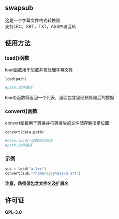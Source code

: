 ## swapsub
这是一个字幕文件格式转换器  
支持LRC，SRT，TXT，ASS四者互转  
## 使用方法

### load()函数 
load函数用于加载并预处理字幕文件  
```python
load(path)

#path:文件路径 
```  
load()函数将返回一个列表，里面包含里经预处理后的数据  

### convert()函数 
convert函数用于转换并将转换后的文件储存到指定位置  
```python
convert(data,path)

#data:load()函数返回的值  
#path:文件路径
```  
 
### 示例
```python
sub = load("a.lrc")  
convert(sub,"/home/cybytess/b.srt")
```

**注意，路径须包含文件名及扩展名**  

## 许可证  
**GPL-3.0**

